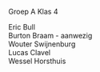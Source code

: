 Groep A
Klas 4

Eric Bull  
Burton Braam - aanwezig  
Wouter Swijnenburg  
Lucas Clavel  
Wessel Horsthuis
